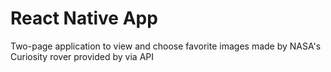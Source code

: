 # React Native App

Two-page application to view and choose favorite images made by NASA's Curiosity rover provided by via API 